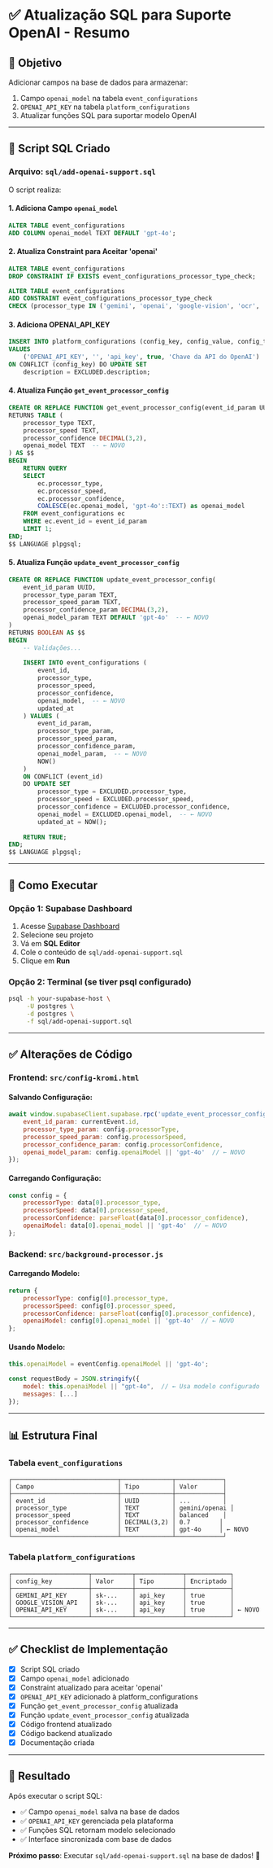 # ✅ Atualização SQL para Suporte OpenAI - Resumo

## 🎯 Objetivo
Adicionar campos na base de dados para armazenar:
1. Campo `openai_model` na tabela `event_configurations`
2. `OPENAI_API_KEY` na tabela `platform_configurations`
3. Atualizar funções SQL para suportar modelo OpenAI

---

## 📝 Script SQL Criado

### **Arquivo: `sql/add-openai-support.sql`**

O script realiza:

#### **1. Adiciona Campo `openai_model`**
```sql
ALTER TABLE event_configurations 
ADD COLUMN openai_model TEXT DEFAULT 'gpt-4o';
```

#### **2. Atualiza Constraint para Aceitar 'openai'**
```sql
ALTER TABLE event_configurations 
DROP CONSTRAINT IF EXISTS event_configurations_processor_type_check;

ALTER TABLE event_configurations 
ADD CONSTRAINT event_configurations_processor_type_check 
CHECK (processor_type IN ('gemini', 'openai', 'google-vision', 'ocr', 'hybrid', 'manual'));
```

#### **3. Adiciona OPENAI_API_KEY**
```sql
INSERT INTO platform_configurations (config_key, config_value, config_type, is_encrypted, description)
VALUES 
    ('OPENAI_API_KEY', '', 'api_key', true, 'Chave da API do OpenAI')
ON CONFLICT (config_key) DO UPDATE SET 
    description = EXCLUDED.description;
```

#### **4. Atualiza Função `get_event_processor_config`**
```sql
CREATE OR REPLACE FUNCTION get_event_processor_config(event_id_param UUID)
RETURNS TABLE (
    processor_type TEXT,
    processor_speed TEXT,
    processor_confidence DECIMAL(3,2),
    openai_model TEXT  -- ← NOVO
) AS $$
BEGIN
    RETURN QUERY
    SELECT 
        ec.processor_type,
        ec.processor_speed,
        ec.processor_confidence,
        COALESCE(ec.openai_model, 'gpt-4o'::TEXT) as openai_model
    FROM event_configurations ec
    WHERE ec.event_id = event_id_param
    LIMIT 1;
END;
$$ LANGUAGE plpgsql;
```

#### **5. Atualiza Função `update_event_processor_config`**
```sql
CREATE OR REPLACE FUNCTION update_event_processor_config(
    event_id_param UUID,
    processor_type_param TEXT,
    processor_speed_param TEXT,
    processor_confidence_param DECIMAL(3,2),
    openai_model_param TEXT DEFAULT 'gpt-4o'  -- ← NOVO
)
RETURNS BOOLEAN AS $$
BEGIN
    -- Validações...
    
    INSERT INTO event_configurations (
        event_id,
        processor_type,
        processor_speed,
        processor_confidence,
        openai_model,  -- ← NOVO
        updated_at
    ) VALUES (
        event_id_param,
        processor_type_param,
        processor_speed_param,
        processor_confidence_param,
        openai_model_param,  -- ← NOVO
        NOW()
    )
    ON CONFLICT (event_id) 
    DO UPDATE SET
        processor_type = EXCLUDED.processor_type,
        processor_speed = EXCLUDED.processor_speed,
        processor_confidence = EXCLUDED.processor_confidence,
        openai_model = EXCLUDED.openai_model,  -- ← NOVO
        updated_at = NOW();
    
    RETURN TRUE;
END;
$$ LANGUAGE plpgsql;
```

---

## 🚀 Como Executar

### **Opção 1: Supabase Dashboard**
1. Acesse [Supabase Dashboard](https://supabase.com/dashboard)
2. Selecione seu projeto
3. Vá em **SQL Editor**
4. Cole o conteúdo de `sql/add-openai-support.sql`
5. Clique em **Run**

### **Opção 2: Terminal (se tiver psql configurado)**
```bash
psql -h your-supabase-host \
     -U postgres \
     -d postgres \
     -f sql/add-openai-support.sql
```

---

## ✅ Alterações de Código

### **Frontend: `src/config-kromi.html`**

#### **Salvando Configuração:**
```javascript
await window.supabaseClient.supabase.rpc('update_event_processor_config', {
    event_id_param: currentEvent.id,
    processor_type_param: config.processorType,
    processor_speed_param: config.processorSpeed,
    processor_confidence_param: config.processorConfidence,
    openai_model_param: config.openaiModel || 'gpt-4o'  // ← NOVO
});
```

#### **Carregando Configuração:**
```javascript
const config = {
    processorType: data[0].processor_type,
    processorSpeed: data[0].processor_speed,
    processorConfidence: parseFloat(data[0].processor_confidence),
    openaiModel: data[0].openai_model || 'gpt-4o'  // ← NOVO
};
```

### **Backend: `src/background-processor.js`**

#### **Carregando Modelo:**
```javascript
return {
    processorType: config[0].processor_type,
    processorSpeed: config[0].processor_speed,
    processorConfidence: parseFloat(config[0].processor_confidence),
    openaiModel: config[0].openai_model || 'gpt-4o'  // ← NOVO
};
```

#### **Usando Modelo:**
```javascript
this.openaiModel = eventConfig.openaiModel || 'gpt-4o';

const requestBody = JSON.stringify({
    model: this.openaiModel || "gpt-4o",  // ← Usa modelo configurado
    messages: [...]
});
```

---

## 📊 Estrutura Final

### **Tabela `event_configurations`**
```
┌─────────────────────────────┬──────────────┬─────────────┐
│ Campo                       │ Tipo         │ Valor       │
├─────────────────────────────┼──────────────┼─────────────┤
│ event_id                    │ UUID         │ ...         │
│ processor_type              │ TEXT         │ gemini/openai │
│ processor_speed             │ TEXT         │ balanced    │
│ processor_confidence        │ DECIMAL(3,2) │ 0.7        │
│ openai_model                │ TEXT         │ gpt-4o     │ ← NOVO
└─────────────────────────────┴──────────────┴─────────────┘
```

### **Tabela `platform_configurations`**
```
┌─────────────────────┬───────────┬─────────────┬────────────┐
│ config_key          │ Valor     │ Tipo        │ Encriptado │
├─────────────────────┼───────────┼─────────────┼────────────┤
│ GEMINI_API_KEY      │ sk-...    │ api_key     │ true       │
│ GOOGLE_VISION_API   │ sk-...    │ api_key     │ true       │
│ OPENAI_API_KEY      │ sk-...    │ api_key     │ true       │ ← NOVO
└─────────────────────┴───────────┴─────────────┴────────────┘
```

---

## ✅ Checklist de Implementação

- [x] Script SQL criado
- [x] Campo `openai_model` adicionado
- [x] Constraint atualizado para aceitar 'openai'
- [x] `OPENAI_API_KEY` adicionado à platform_configurations
- [x] Função `get_event_processor_config` atualizada
- [x] Função `update_event_processor_config` atualizada
- [x] Código frontend atualizado
- [x] Código backend atualizado
- [x] Documentação criada

---

## 🎉 Resultado

Após executar o script SQL:
- ✅ Campo `openai_model` salva na base de dados
- ✅ `OPENAI_API_KEY` gerenciada pela plataforma
- ✅ Funções SQL retornam modelo selecionado
- ✅ Interface sincronizada com base de dados

**Próximo passo**: Executar `sql/add-openai-support.sql` na base de dados! 🚀

